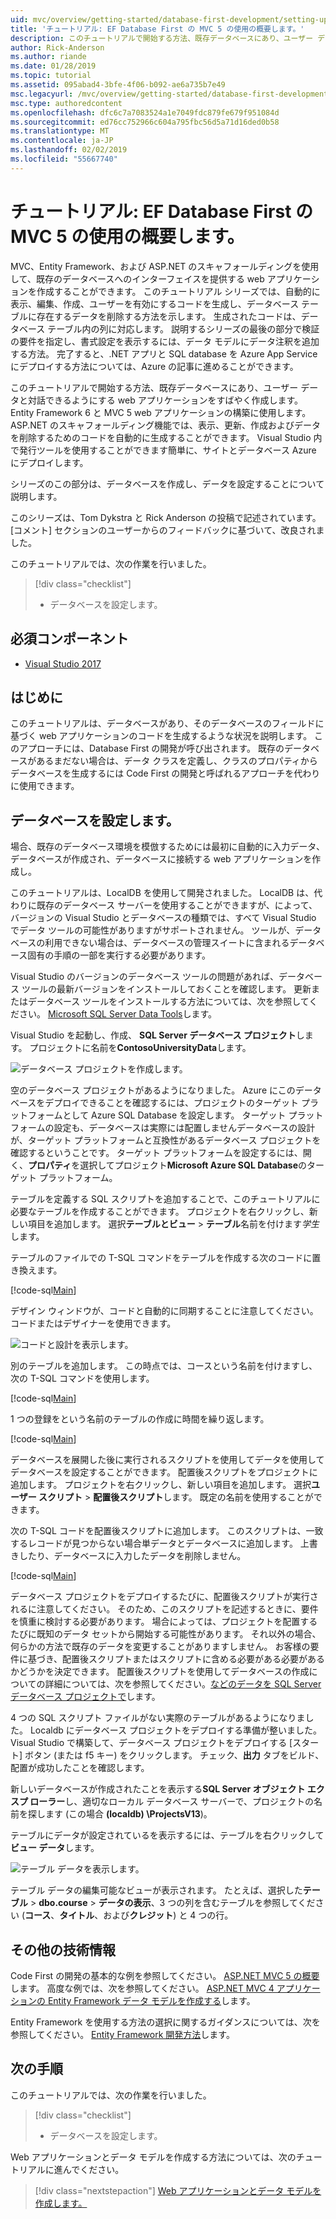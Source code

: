 ```yaml
---
uid: mvc/overview/getting-started/database-first-development/setting-up-database
title: 'チュートリアル: EF Database First の MVC 5 の使用の概要します。'
description: このチュートリアルで開始する方法、既存データベースにあり、ユーザー データと対話できるようにする web アプリケーションをすばやく作成します。
author: Rick-Anderson
ms.author: riande
ms.date: 01/28/2019
ms.topic: tutorial
ms.assetid: 095abad4-3bfe-4f06-b092-ae6a735b7e49
msc.legacyurl: /mvc/overview/getting-started/database-first-development/setting-up-database
msc.type: authoredcontent
ms.openlocfilehash: dfc6c7a7083524a1e7049fdc879fe679f951084d
ms.sourcegitcommit: ed76cc752966c604a795fbc56d5a71d16ded0b58
ms.translationtype: MT
ms.contentlocale: ja-JP
ms.lasthandoff: 02/02/2019
ms.locfileid: "55667740"
---
```

# <a name="tutorial-get-started-with-ef-database-first-using-mvc-5"></a>チュートリアル: EF Database First の MVC 5 の使用の概要します。

MVC、Entity Framework、および ASP.NET のスキャフォールディングを使用して、既存のデータベースへのインターフェイスを提供する web アプリケーションを作成することができます。 このチュートリアル シリーズでは、自動的に表示、編集、作成、ユーザーを有効にするコードを生成し、データベース テーブルに存在するデータを削除する方法を示します。 生成されたコードは、データベース テーブル内の列に対応します。 説明するシリーズの最後の部分で検証の要件を指定し、書式設定を表示するには、データ モデルにデータ注釈を追加する方法。 完了すると、.NET アプリと SQL database を Azure App Service にデプロイする方法については、Azure の記事に進めることができます。

このチュートリアルで開始する方法、既存データベースにあり、ユーザー データと対話できるようにする web アプリケーションをすばやく作成します。 Entity Framework 6 と MVC 5 web アプリケーションの構築に使用します。 ASP.NET のスキャフォールディング機能では、表示、更新、作成およびデータを削除するためのコードを自動的に生成することができます。 Visual Studio 内で発行ツールを使用することができます簡単に、サイトとデータベース Azure にデプロイします。

シリーズのこの部分は、データベースを作成し、データを設定することについて説明します。

このシリーズは、Tom Dykstra と Rick Anderson の投稿で記述されています。 [コメント] セクションのユーザーからのフィードバックに基づいて、改良されました。

このチュートリアルでは、次の作業を行いました。

> [!div class="checklist"]
> * データベースを設定します。

## <a name="prerequisites"></a>必須コンポーネント

* [Visual Studio 2017](https://visualstudio.microsoft.com/downloads/?utm_medium=microsoft&utm_source=docs.microsoft.com&utm_campaign=button+cta&utm_content=download+vs2017)

## <a name="introduction"></a>はじめに

このチュートリアルは、データベースがあり、そのデータベースのフィールドに基づく web アプリケーションのコードを生成するような状況を説明します。 このアプローチには、Database First の開発が呼び出されます。 既存のデータベースがあるまだない場合は、データ クラスを定義し、クラスのプロパティからデータベースを生成するには Code First の開発と呼ばれるアプローチを代わりに使用できます。

## <a name="set-up-the-database"></a>データベースを設定します。

場合、既存のデータベース環境を模倣するためには最初に自動的に入力データ、データベースが作成され、データベースに接続する web アプリケーションを作成し。

このチュートリアルは、LocalDB を使用して開発されました。 LocalDB は、代わりに既存のデータベース サーバーを使用することができますが、によって、バージョンの Visual Studio とデータベースの種類では、すべて Visual Studio でデータ ツールの可能性がありますがサポートされません。 ツールが、データベースの利用できない場合は、データベースの管理スイートに含まれるデータベース固有の手順の一部を実行する必要があります。

Visual Studio のバージョンのデータベース ツールの問題があれば、データベース ツールの最新バージョンをインストールしておくことを確認します。 更新またはデータベース ツールをインストールする方法については、次を参照してください。 [Microsoft SQL Server Data Tools](https://msdn.microsoft.com/data/hh297027)します。

Visual Studio を起動し、作成、 **SQL Server データベース プロジェクト**します。 プロジェクトに名前を**ContosoUniversityData**します。

![データベース プロジェクトを作成します。](setting-up-database/_static/image1.png)

空のデータベース プロジェクトがあるようになりました。 Azure にこのデータベースをデプロイできることを確認するには、プロジェクトのターゲット プラットフォームとして Azure SQL Database を設定します。 ターゲット プラットフォームの設定も、データベースは実際には配置しませんデータベースの設計が、ターゲット プラットフォームと互換性があるデータベース プロジェクトを確認するということです。 ターゲット プラットフォームを設定するには、開く、**プロパティ**を選択してプロジェクト**Microsoft Azure SQL Database**のターゲット プラットフォーム。

テーブルを定義する SQL スクリプトを追加することで、このチュートリアルに必要なテーブルを作成することができます。 プロジェクトを右クリックし、新しい項目を追加します。 選択**テーブルとビュー** > **テーブル**名前を付けます*学生*します。

テーブルのファイルでの T-SQL コマンドをテーブルを作成する次のコードに置き換えます。

[!code-sql[Main](setting-up-database/samples/sample1.sql)]

デザイン ウィンドウが、コードと自動的に同期することに注意してください。 コードまたはデザイナーを使用できます。

![コードと設計を表示します。](setting-up-database/_static/image5.png)

別のテーブルを追加します。 この時点では、コースという名前を付けますし、次の T-SQL コマンドを使用します。

[!code-sql[Main](setting-up-database/samples/sample2.sql)]

1 つの登録をという名前のテーブルの作成に時間を繰り返します。

[!code-sql[Main](setting-up-database/samples/sample3.sql)]

データベースを展開した後に実行されるスクリプトを使用してデータを使用してデータベースを設定することができます。 配置後スクリプトをプロジェクトに追加します。 プロジェクトを右クリックし、新しい項目を追加します。 選択**ユーザー スクリプト** > **配置後スクリプト**します。 既定の名前を使用することができます。

次の T-SQL コードを配置後スクリプトに追加します。 このスクリプトは、一致するレコードが見つからない場合単データとデータベースに追加します。 上書きしたり、データベースに入力したデータを削除しません。

[!code-sql[Main](setting-up-database/samples/sample4.sql)]

データベース プロジェクトをデプロイするたびに、配置後スクリプトが実行されるに注意してください。 そのため、このスクリプトを記述するときに、要件を慎重に検討する必要があります。 場合によっては、プロジェクトを配置するたびに既知のデータ セットから開始する可能性があります。 それ以外の場合、何らかの方法で既存のデータを変更することがありますしません。 お客様の要件に基づき、配置後スクリプトまたはスクリプトに含める必要がある必要があるかどうかを決定できます。 配置後スクリプトを使用してデータベースの作成についての詳細については、次を参照してください。[などのデータを SQL Server データベース プロジェクトで](https://blogs.msdn.com/b/ssdt/archive/2012/02/02/including-data-in-an-sql-server-database-project.aspx)します。

4 つの SQL スクリプト ファイルがない実際のテーブルがあるようになりました。 Localdb にデータベース プロジェクトをデプロイする準備が整いました。 Visual Studio で構築して、データベース プロジェクトをデプロイする [スタート] ボタン (または f5 キー) をクリックします。 チェック、**出力** タブをビルド、配置が成功したことを確認します。

新しいデータベースが作成されたことを表示する**SQL Server オブジェクト エクスプ ローラー**し、適切なローカル データベース サーバーで、プロジェクトの名前を探します (この場合 **(localdb) \ProjectsV13**)。

テーブルにデータが設定されているを表示するには、テーブルを右クリックして**ビュー データ**します。

![テーブル データを表示します。](setting-up-database/_static/image9.png)

テーブル データの編集可能なビューが表示されます。 たとえば、選択した**テーブル** > **dbo.course** > **データの表示**、3 つの列を含むテーブルを参照してください (**コース**、**タイトル**、および**クレジット**) と 4 つの行。

## <a name="additional-resources"></a>その他の技術情報

Code First の開発の基本的な例を参照してください。 [ASP.NET MVC 5 の概要](../introduction/getting-started.md)します。 高度な例では、次を参照してください。 [ASP.NET MVC 4 アプリケーションの Entity Framework データ モデルを作成する](../getting-started-with-ef-using-mvc/creating-an-entity-framework-data-model-for-an-asp-net-mvc-application.md)します。

Entity Framework を使用する方法の選択に関するガイダンスについては、次を参照してください。 [Entity Framework 開発方法](https://msdn.microsoft.com/library/ms178359.aspx#dbfmfcf)します。

## <a name="next-steps"></a>次の手順

このチュートリアルでは、次の作業を行いました。

> [!div class="checklist"]
> * データベースを設定します。

Web アプリケーションとデータ モデルを作成する方法については、次のチュートリアルに進んでください。
> [!div class="nextstepaction"]
> [Web アプリケーションとデータ モデルを作成します。](creating-the-web-application.md)
